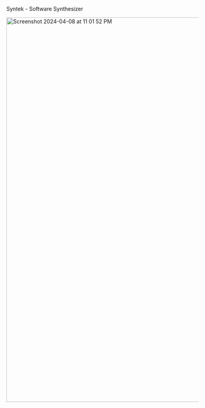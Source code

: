 Syntek - Software Synthesizer

<img width="1006" alt="Screenshot 2024-04-08 at 11 01 52 PM" src="https://github.com/calvinjujuis/Syntek-Synthesizer/assets/83982075/421ae134-22ed-4edb-bf36-d4801f89e151">
